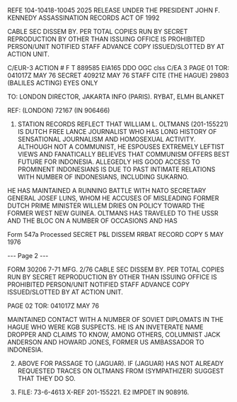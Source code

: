 REFE 104-10418-10045
2025 RELEASE UNDER THE PRESIDENT JOHN F. KENNEDY ASSASSINATION RECORDS ACT OF 1992

CABLE SEC DISSEM BY.
PER TOTAL COPIES RUN BY
SECRET REPRODUCTION BY OTHER THAN
ISSUING OFFICE IS PROHIBITED
PERSON/UNIT NOTIFIED STAFF
ADVANCE COPY ISSUED/SLOTTED BY AT
ACTION UNIT.

C/EUR-3
ACTION #
F
T 889585
EIA165
DDO
OGC clss
C/EA 3
PAGE 01
TOR: 041017Z MAY 76
SECRET 40921Z MAY 76 STAFF
CITE (THE HAGUE) 29803 (BALILES ACTING) EYES ONLY

TO: LONDON DIRECTOR, JAKARTA INFO (PARIS).
RYBAT, ELMH BLANKET

REF: (LONDON) 72167 (IN 906466)

1. STATION RECORDS REFLECT THAT WILLIAM L. OLTMANS (201-155221) IS DUTCH FREE LANCE JOURNALIST WHO HAS LONG HISTORY OF SENSATIONAL JOURNALISM AND HOMOSEXUAL ACTIVITY.
ALTHOUGH NOT A COMMUNIST, HE ESPOUSES EXTREMELY LEFTIST VIEWS AND FANATICALLY BELIEVES THAT COMMUNISM OFFERS BEST FUTURE FOR INDONESIA. ALLEGEDLY HIS GOOD ACCESS TO PROMINENT INDONESIANS IS DUE TO PAST INTIMATE RELATIONS WITH NUMBER OF INDONESIANS, INCLUDING SUKARNO.

HE HAS MAINTAINED A RUNNING BATTLE WITH NATO SECRETARY GENERAL JOSEF LUNS, WHOM HE ACCUSES OF MISLEADING FORMER DUTCH PRIME MINISTER WILLEM DRIES ON POLICY TOWARD THE FORMER WEST NEW GUINEA. OLTMANS HAS TRAVELED TO THE USSR AND THE BLOC ON A NUMBER OF OCCASIONS AND HAS

Form 547a Processed
SECRET
P&L DISSEM
RRBAT
RECORD COPY
5 MAY 1976

--- Page 2 ---

FORM 30206
7-71 MFG. 2/76
CABLE SEC DISSEM BY.
PER TOTAL COPIES RUN BY
SECRET REPRODUCTION BY OTHER THAN
ISSUING OFFICE IS PROHIBITED
PERSON/UNIT NOTIFIED STAFF
ADVANCE COPY ISSUED/SLOTTED BY AT
ACTION UNIT.

PAGE 02
TOR: 041017Z MAY 76

MAINTAINED CONTACT WITH A NUMBER OF SOVIET DIPLOMATS IN THE HAGUE WHO WERE KGB SUSPECTS. HE IS AN INVETERATE NAME DROPPER AND CLAIMS TO KNOW, AMONG OTHERS, COLUMNIST JACK ANDERSON AND HOWARD JONES, FORMER US AMBASSADOR TO INDONESIA.

2. ABOVE FOR PASSAGE TO (JAGUAR). IF (JAGUAR) HAS NOT ALREADY REQUESTED TRACES ON OLTMANS FROM (SYMPATHIZER) SUGGEST THAT THEY DO SO.

3. FILE: 73-6-4613 X-REF 201-155221.
E2 IMPDET IN 908916.
